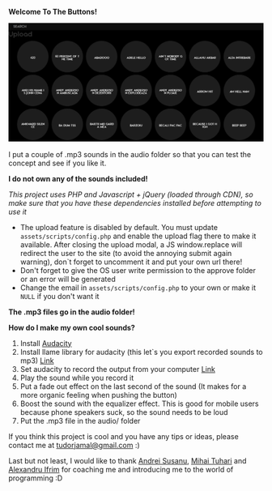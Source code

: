 **Welcome To The Buttons!**

![alt text](assets/images/buttons.jpg)

I put a couple of .mp3 sounds in the audio folder so that you can test the concept and see if you like it.

**I do not own any of the sounds included!**

*This project uses PHP and Javascript + jQuery (loaded through CDN), so make sure that you have these dependencies installed before attempting to use it*

 - The upload feature is disabled by default. You must update `assets/scripts/config.php` and enable the upload flag there to make it available. After closing the upload modal, a JS window.replace will redirect the user to the site (to avoid the annoying submit again warning), don`t forget to uncomment it and put your own url there!
 - Don't forget to give the OS user write permission to the approve folder or an error will be generated
 - Change the email in `assets/scripts/config.php` to your own or make it `NULL` if you don't want it
 
**The .mp3 files go in the audio folder!**


**How do I make my own cool sounds?**

1. Install [Audacity](http://www.audacityteam.org/) 
2. Install llame library for audacity (this let`s you export recorded sounds to mp3) [Link](http://old.audacityteam.org/help/faq_i18n?s=install&i=lame-mp3&lang=hu)
3. Set audacity to record the output from your computer [Link](http://manual.audacityteam.org/man/tutorial_recording_computer_playback_on_windows.html)
4. Play the sound while you record it
5. Put a fade out effect on the last second of the sound (It makes for a more organic feeling when pushing the button)
6. Boost the sound with the equalizer effect. This is good for mobile users because phone speakers suck, so the sound needs to be loud
7. Put the .mp3 file in the audio/ folder

If you think this project is cool and you have any tips or ideas, please contact me at tudorjamal@gmail.com :)

Last but not least, I would like to thank [Andrei Susanu](https://github.com/andreisusanu), [Mihai Tuhari](https://github.com/mihaituhari) and [Alexandru Ifrim](https://github.com/aifrim) for coaching me and introducing me to the world of programming :D
